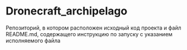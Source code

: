 # Dronecraft_archipelago
Репозиторий, в котором расположен исходный код проекта и файл README.md, содержащего инструкцию по запуску с указанием исполняемого файла
